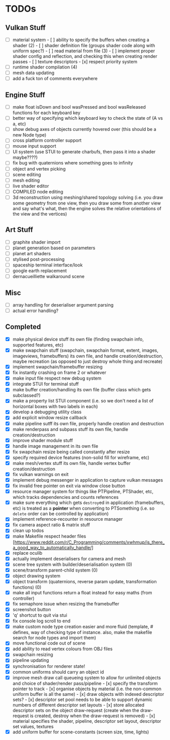 # TODOs

## Vulkan Stuff

- [ ] material system
      - [ ] ability to specify the buffers when creating a shader (2)
      - [ ] shader definition file (groups shader code along with uniform spec?)
      - [ ] read material from file                       (3)
      - [ ] implement proper shader config and reflection, and checking this when creating render passes
      - [ ] texture descriptors
      - [x] respect priority system
- [ ] runtime shader compilation                          (4)
- [ ] mesh data updating      
- [ ] add a fuck ton of comments everywhere

## Engine Stuff

- [ ] make float isDown and bool wasPressed and bool wasReleased functions for each keyboard key
- [ ] better way of specifying which keyboard key to check the state of (A vs a, etc)
- [ ] show debug axes of objects currently hovered over (this should be a new Node type)
- [ ] cross platform controller support
- [ ] mouse input support
- [ ] UI system (use STUI to generate charbufs, then pass it into a shader maybe????)
- [ ] fix bug with quaternions where something goes to infinity
- [ ] object and vertex picking
- [ ] scene editing
- [ ] mesh editing
- [ ] live shader editor
- [ ] COMPILED node editing
- [ ] 3d reconstruction using meshing/shared topology solving (i.e. you draw some geometry from one view, then you draw some from another view and say what's what, then the engine solves the relative orientations of the view and the vertices)

## Art Stuff

- [ ] graphite shader import
- [ ] planet generation based on parameters
- [ ] planet art shaders
- [ ] stylised post-processing
- [ ] spaceship terminal interface/look
- [ ] google earth replacement
- [ ] dernacueilliette walkaround scene

## Misc

- [ ] array handling for deserialiser argument parsing
- [ ] actual error handling?

## Completed
- [x] make physical device stuff its own file (finding swapchain info, supported features, etc)
- [x] make swapchain stuff (swapchain, swapchain format, extent, images, imageviews, framebuffers) its own file, and handle creation/destruction, maybe recreation (as opposed to just destroy whole thing and recreate)
- [x] implement swapchain/framebuffer resizing
- [x] fix instantly crashing on frame 2 or whatever
- [x] make input file respect new debug system
- [x] integrate STUI for terminal stuff
- [x] make buffer creation/handling its own file (buffer class which gets subclassed?)
- [x] make a property list STUI component (i.e. so we don't need a list of horizontal boxes with two labels in each)
- [x] develop a debugging utility class
- [x] add explicit window resize callback
- [x] make pipeline sutff its own file, properly handle creation and destruction
- [x] make renderpass and subpass stuff its own file, handle creation/destruction
- [x] improve shader module stuff
- [x] handle image management in its own file
- [x] fix swapchain resize being called constantly after resize
- [x] specify required device features (non-solid fill for wireframe, etc)
- [x] make mesh/vertex stuff its own file, handle vertex buffer creation/destruction
- [x] fix vulkan warnings on exit
- [x] implement debug messenger in application to capture vulkan messages
- [x] fix invalid free pointer on exit via window close button
- [x] resource manager system for things like PTPipeline, PTShader, etc, which tracks dependencies and counts references
- [x] make sure everything which gets `destroy`ed in application (framebuffers, etc) is treated as a **pointer** when converting to PTSomething (i.e. so `delete` order can be controlled by application)
- [x] implement reference-recounter in resource manager
- [x] fix camera aspect ratio & matrix stuff
- [x] clean up todos
- [x] make Makefile respect header files [https://www.reddit.com/r/C_Programming/comments/xwhmup/is_there_a_good_way_to_automatically_handle/]
- [x] replace oculib
- [x] actually implement deserialisers for camera and mesh
- [x] scene tree system with builder/deserialisation system (0)
- [x] scene/transform parent-child system (0)
- [x] object drawing system
- [x] object transform (quaternions, reverse param update, transformation functions) (0)
- [x] make all input functions return a float instead for easy maths (from controller)
- [x] fix semaphore issue when resizing the framebuffer
- [x] screenshot button
- [x] 'q' shortcut to quit via stui
- [x] fix console log scroll to end
- [x] make custom node type creation easier and more fluid (template, # defines, way of checking type of instance. also, make the makefile search for node types and import them)
- [x] move functional code out of scene
- [x] add ability to read vertex colours from OBJ files
- [x] swapchain resizing
- [x] pipeline updating
- [x] synchronisation for renderer state!
- [x] common uniforms should carry an object id
- [x] improve mesh draw call queueing system to allow for unlimited objects and choice of shader/render pass/pipeline
      - [x] specify the transform pointer to track
      - [x] organise objects by material (i.e. the non-common uniform buffer is all the same)
      - [x] draw objects with indexed descriptor sets?
      - [x] descriptor set pool needs to be able to support dynamic numbers of different descriptor set layouts
      - [x] store allocated descriptor sets on the object draw-request (create when the draw-request is created, destroy when the draw-request is removed)
      - [x] material specifies the shader, pipeline, descriptor set layout, descriptor set values, textures
- [x] add uniform buffer for scene-constants (screen size, time, lights)
